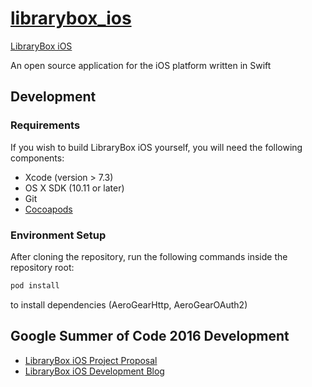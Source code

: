 # [librarybox_ios](http://librarybox.us/iOS/)

[LibraryBox iOS](http://librarybox.us/iOS/)

An open source application for the iOS platform written in Swift

## Development

### Requirements


If you wish to build LibraryBox iOS yourself, you will need the following components:

* Xcode (version > 7.3)
* OS X SDK (10.11 or later)
* Git
* [Cocoapods](https://cocoapods.org)

### Environment Setup
After cloning the repository, run the following commands inside the repository root:
```bash
pod install
```
to install dependencies (AeroGearHttp, AeroGearOAuth2)


## Google Summer of Code 2016 Development 
* [LibraryBox iOS Project Proposal](https://summerofcode.withgoogle.com/projects/#6529072016392192)
* [LibraryBox iOS Development Blog](https://soleil-alpin.com/gsoc2016/)
